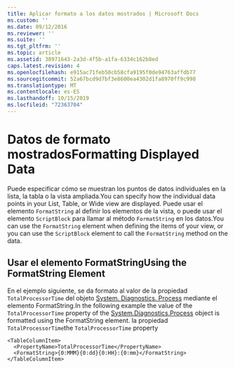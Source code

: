 ```yaml
---
title: Aplicar formato a los datos mostrados | Microsoft Docs
ms.custom: ''
ms.date: 09/12/2016
ms.reviewer: ''
ms.suite: ''
ms.tgt_pltfrm: ''
ms.topic: article
ms.assetid: 38971643-2a3d-4f5b-a1fa-6334c162b8ed
caps.latest.revision: 4
ms.openlocfilehash: e915ac71feb50cb58cfa9195f0de94763affdb77
ms.sourcegitcommit: 52a67bcd9d7bf3e8600ea4302d1fa8970ff9c998
ms.translationtype: MT
ms.contentlocale: es-ES
ms.lasthandoff: 10/15/2019
ms.locfileid: "72363704"
---
```

# <a name="formatting-displayed-data"></a><span data-ttu-id="5e59b-102">Datos de formato mostrados</span><span class="sxs-lookup"><span data-stu-id="5e59b-102">Formatting Displayed Data</span></span>

<span data-ttu-id="5e59b-103">Puede especificar cómo se muestran los puntos de datos individuales en la lista, la tabla o la vista ampliada.</span><span class="sxs-lookup"><span data-stu-id="5e59b-103">You can specify how the individual data points in your List, Table, or Wide view are displayed.</span></span> <span data-ttu-id="5e59b-104">Puede usar el elemento `FormatString` al definir los elementos de la vista, o puede usar el elemento `ScriptBlock` para llamar al método `FormatString` en los datos.</span><span class="sxs-lookup"><span data-stu-id="5e59b-104">You can use the `FormatString` element when defining the items of your view, or you can use the `ScriptBlock` element to call the `FormatString` method on the data.</span></span>

## <a name="using-the-formatstring-element"></a><span data-ttu-id="5e59b-105">Usar el elemento FormatString</span><span class="sxs-lookup"><span data-stu-id="5e59b-105">Using the FormatString Element</span></span>

<span data-ttu-id="5e59b-106">En el ejemplo siguiente, se da formato al valor de la propiedad `TotalProcessorTime` del objeto [System. Diagnostics. Process](/dotnet/api/System.Diagnostics.Process) mediante el elemento FormatString.</span><span class="sxs-lookup"><span data-stu-id="5e59b-106">In the following example the value of the `TotalProcessorTime` property of the [System.Diagnostics.Process](/dotnet/api/System.Diagnostics.Process) object is formatted using the FormatString element.</span></span> <span data-ttu-id="5e59b-107">la propiedad `TotalProcessorTime`</span><span class="sxs-lookup"><span data-stu-id="5e59b-107">the `TotalProcessorTime` property</span></span>

```
<TableColumnItem>
  <PropertyName>TotalProcessorTime</PropertyName>
  <FormatString>{0:MMM}{0:dd}{0:HH}:{0:mm}</FormatString>
</TableColumnItem>
```



